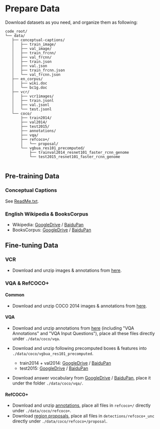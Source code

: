 # Prepare Data

Download datasets as you need, and organize them as following:
 ```
code_root/
└── data/
    ├── conceptual-captions/
    │   ├── train_image/
    │   ├── val_image/
    │   ├── train_frcnn/
    │   ├── val_frcnn/
    │   ├── train.json
    │   ├── val.json
    │   ├── train_frcnn.json
    │   └── val_frcnn.json
    ├── en_corpus/
    │   ├── wiki.doc
    │   └── bc1g.doc
    ├── vcr/
    │   ├── vcr1images/
    │   ├── train.jsonl
    │   ├── val.jsonl
    │   └── test.jsonl
    └── coco/
        ├── train2014/
        ├── val2014/
        ├── test2015/
        ├── annotations/
        ├── vqa/
        ├── refcoco+/
        │   └── proposal/
        └── vgbua_res101_precomputed/
            ├── trainval2014_resnet101_faster_rcnn_genome
            └── test2015_resnet101_faster_rcnn_genome
        
 ```
## Pre-training Data

### Conceptual Captions
See [ReadMe.txt](./conceptual-captions/ReadMe.txt).

### English Wikipedia & BooksCorpus
* Wikipedia: [GoogleDrive](https://drive.google.com/file/d/1rZJ-Nj_SSqwu85tME3wbN8tfGhljfAsf/view?usp=sharing) / [BaiduPan](https://pan.baidu.com/s/1HSgUZXRESxVnx9ATOHwSrQ)
* BooksCorpus: [GoogleDrive](https://drive.google.com/file/d/16T5EYqIjO-tAj1OFxz6bnnzEABCusCcv/view?usp=sharing) / [BaiduPan](https://pan.baidu.com/s/1797WFFUTnRJakgGxefSrBg)

## Fine-tuning Data

### VCR
* Download and unzip images & annotations from [here](https://visualcommonsense.com/download/).

### VQA & RefCOCO+

#### Common
* Download and unzip COCO 2014 images & annotations from [here](http://cocodataset.org/#download).

#### VQA
* Download and unzip annotations from [here](https://visualqa.org/download.html) (including "VQA Annotations" and "VQA Input Questions"), 
place all these files directly under ```./data/coco/vqa```.
* Download and unzip following precomputed boxes & features into ```./data/coco/vgbua_res101_precomputed```.
    * train2014 + val2014: [GoogleDrive](https://drive.google.com/file/d/1KyLyqTqBsMX7QtLTma0xFrmhAzdQDUed/view?usp=sharing) / [BaiduPan](https://pan.baidu.com/s/1Udtoi2TC-nAimZf-vLC9PQ)
    * test2015: [GoogleDrive](https://drive.google.com/file/d/10nM3kRz2c827aqwVvLnv430YYFp0po6O/view?usp=sharing) / [BaiduPan](https://pan.baidu.com/s/1wd3rWfPWLBhGkEc10N9e1Q)

* Download answer vocabulary from [GoogleDrive](https://drive.google.com/file/d/1CPnYcOgIOP5CZkp_KChuCg54_Ljr6-fp/view?usp=sharing) / [BaiduPan](https://pan.baidu.com/s/1IvPsH-mmqHi2glgznaBuYw), place it under the folder ```./data/coco/vqa/```.
    
#### RefCOCO+

* Download and unzip [annotations](http://bvisionweb1.cs.unc.edu/licheng/referit/data/refcoco+.zip), place all files in ```refcoco+/``` directly under ```./data/coco/refcoco+```.
* Download [region proposals](http://bvision.cs.unc.edu/licheng/MattNet/detections.zip), place all files in ```detections/refcoco+_unc``` directly under ```./data/coco/refcoco+/proposal```.